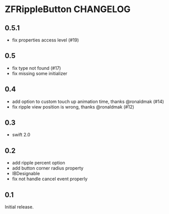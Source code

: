 # ZFRippleButton CHANGELOG

## 0.5.1

- fix properties access level (#19)

## 0.5

- fix type not found (#17)
- fix missing some initializer

## 0.4

- add option to custom touch up animation time, thanks @ronaldmak (#14)
- fix ripple view position is wrong, thanks @ronaldmak (#12)

## 0.3

- swift 2.0

## 0.2

- add ripple percent option
- add button corner radius property
- IBDesignable
- fix not handle cancel event properly

## 0.1

Initial release.
